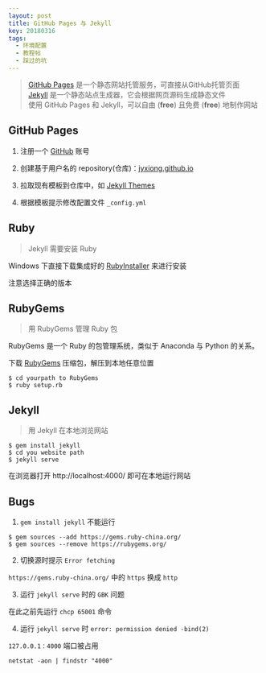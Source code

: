 ```yaml
---
layout: post
title: GitHub Pages 与 Jekyll
key: 20180316
tags: 
  - 环境配置
  - 教程帖
  - 踩过的坑
---
```


> [GitHub Pages](https://pages.github.com/) 是一个静态网站托管服务，可直接从GitHub托管页面  
> [Jekyll](https://jekyllrb.com/) 是一个静态站点生成器，它会根据网页源码生成静态文件  
> 使用 GitHub Pages 和 Jekyll，可以自由 (**free**) 且免费 (**free**) 地制作网站   

## GitHub Pages

1. 注册一个 [GitHub](https://github.com/) 账号

2. 创建基于用户名的 repository(仓库)：[jyxiong.github.io](https://github.com/jyxiong/jyxiong.github.io)

3. 拉取现有模板到仓库中，如 [Jekyll Themes](http://jekyllthemes.org/)

4. 根据模板提示修改配置文件 `_config.yml`

## Ruby

> Jekyll 需要安装 Ruby  

Windows 下直接下载集成好的 [RubyInstaller](https://rubyinstaller.org/downloads/) 来进行安装

注意选择正确的版本

## RubyGems

> 用 RubyGems 管理 Ruby 包  

RubyGems 是一个 Ruby 的包管理系统，类似于 Anaconda 与 Python 的关系。

下载 [RubyGems](https://rubygems.org/pages/download) 压缩包，解压到本地任意位置

```
$ cd yourpath to RubyGems
$ ruby setup.rb
```

## Jekyll

> 用 Jekyll 在本地浏览网站

```
$ gem install jekyll
$ cd you website path
$ jekyll serve
```

在浏览器打开 http://localhost:4000/ 即可在本地运行网站

## Bugs

1. `gem install jekyll` 不能运行


```
$ gem sources --add https://gems.ruby-china.org/ 
$ gem sources --remove https://rubygems.org/  
```

2. 切换源时提示 `Error fetching`

`https://gems.ruby-china.org/` 中的 `https` 换成 `http`

3. 运行 `jekyll serve` 时的 `GBK` 问题

在此之前先运行 `chcp 65001` 命令  

4. 运行 `jekyll serve` 时 `error: permission denied -bind(2)`

`127.0.0.1：4000` 端口被占用

```
netstat -aon | findstr "4000"
```

